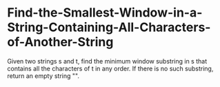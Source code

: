 # Find-the-Smallest-Window-in-a-String-Containing-All-Characters-of-Another-String
Given two strings s and t, find the minimum window substring in s that contains all the characters of t in any order. If there is no such substring, return an empty string "".

